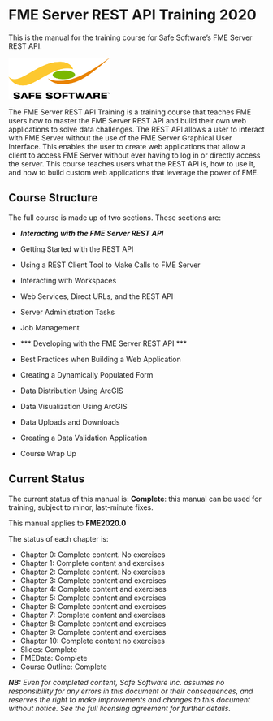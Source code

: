<!--This file duplicates a little of the content to follow, but is added here because the content of this file is used for the landing page on GitBook-->

# FME Server REST API Training 2020 #

This is the manual for the training course for Safe Software’s FME Server REST API.

![](./Safe_RGB_transparent200.png)

The FME Server REST API Training is a training course that teaches FME users how to master the FME Server REST API and build their own web applications to solve data challenges. The REST API allows a user to interact with FME Server without the use of the FME Server Graphical User Interface. This enables the user to create web applications that allow a client to access FME Server without ever having to log in or directly access the server. This course teaches users what the REST API is, how to use it, and how to build custom web applications that leverage the power of FME.

## Course Structure ##

The full course is made up of two sections. These sections are:

- ***Interacting with the FME Server REST API***

 - Getting Started with the REST API

 - Using a REST Client Tool to Make Calls to FME Server

 - Interacting with Workspaces

 - Web Services, Direct URLs, and the REST API

 - Server Administration Tasks

 - Job Management

- *** Developing with the FME Server REST API ***

 - Best Practices when Building a Web Application

 - Creating a Dynamically Populated Form

 - Data Distribution Using ArcGIS

 - Data Visualization Using ArcGIS

 - Data Uploads and Downloads

 - Creating a Data Validation Application

 - Course Wrap Up  

## Current Status ##

The current status of this manual is: **Complete**: this manual can be used for training, subject to minor, last-minute fixes.

This manual applies to **FME2020.0**

The status of each chapter is:

- Chapter 0: Complete content. No exercises
- Chapter 1: Complete content and exercises
- Chapter 2: Complete content. No exercises
- Chapter 3: Complete content and exercises
- Chapter 4: Complete content and exercises
- Chapter 5: Complete content and exercises
- Chapter 6: Complete content and exercises
- Chapter 7: Complete content and exercises
- Chapter 8: Complete content and exercises
- Chapter 9: Complete content and exercises
- Chapter 10: Complete content no exercises
- Slides: Complete
- FMEData: Complete
- Course Outline: Complete

***NB:*** *Even for completed content, Safe Software Inc. assumes no responsibility for any errors in this document or their consequences, and reserves the right to make improvements and changes to this document without notice. See the full licensing agreement for further details.*
